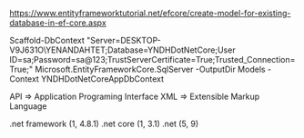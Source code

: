 https://www.entityframeworktutorial.net/efcore/create-model-for-existing-database-in-ef-core.aspx

Scaffold-DbContext "Server=DESKTOP-V9J631O\\YENANDAHTET;Database=YNDHDotNetCore;User ID=sa;Password=sa@123;TrustServerCertificate=True;Trusted_Connection=True;" Microsoft.EntityFrameworkCore.SqlServer -OutputDir Models -Context YNDHDotNetCoreAppDbContext

API => Application Programing Interface
XML => Extensible Markup Language

.net framework (1, 4.8.1)
.net core (1, 3.1)
.net (5, 9)